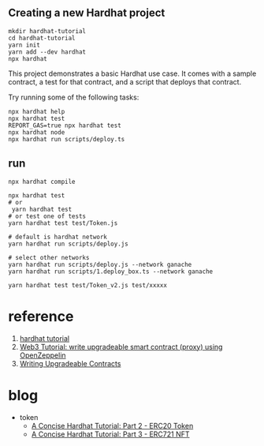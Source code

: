 ## Creating a new Hardhat project

```shell
mkdir hardhat-tutorial
cd hardhat-tutorial
yarn init
yarn add --dev hardhat
npx hardhat
```

This project demonstrates a basic Hardhat use case. It comes with a sample contract, a test for that contract, and a script that deploys
that contract.

Try running some of the following tasks:

```shell
npx hardhat help
npx hardhat test
REPORT_GAS=true npx hardhat test
npx hardhat node
npx hardhat run scripts/deploy.ts
```

## run

```shell
npx hardhat compile

npx hardhat test
# or
 yarn hardhat test
# or test one of tests
yarn hardhat test test/Token.js

# default is hardhat network
yarn hardhat run scripts/deploy.js

# select other networks
yarn hardhat run scripts/deploy.js --network ganache
yarn hardhat run scripts/1.deploy_box.ts --network ganache

yarn hardhat test test/Token_v2.js test/xxxxx
```

# reference

1. [hardhat tutorial](https://hardhat.org/tutorial)
2. [Web3 Tutorial: write upgradeable smart contract (proxy) using OpenZeppelin](https://dev.to/yakult/tutorial-write-upgradeable-smart-contract-proxy-contract-with-openzeppelin-1916)
3. [Writing Upgradeable Contracts](https://docs.openzeppelin.com/upgrades-plugins/1.x/writing-upgradeable)

# blog

* token
    * [A Concise Hardhat Tutorial: Part 2 - ERC20 Token](https://dev.to/yakult/a-concise-hardhat-tutorial-part-2-writing-erc20-2jpm)
    * [A Concise Hardhat Tutorial: Part 3 - ERC721 NFT](https://dev.to/yakult/a-concise-hardhat-tutorial-part-2-writing-erc721-nft-5gm6)
